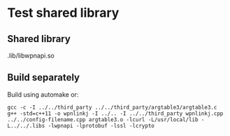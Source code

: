 # Test shared library

## Shared library

.lib/libwpnapi.so

## Build separately

Build using automake or:
```
gcc -c -I ../../third_party ../../third_party/argtable3/argtable3.c
g++ -std=c++11 -o wpnlinkj -I ../.. -I ../../third_party wpnlinkj.cpp ../../config-filename.cpp argtable3.o -lcurl -L/usr/local/lib -L../../.libs -lwpnapi -lprotobuf -lssl -lcrypto
```

